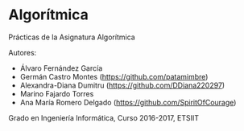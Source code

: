 # Algorítmica
Prácticas de la Asignatura Algorítmica

Autores:
* Álvaro Fernández García
* Germán Castro Montes (https://github.com/patamimbre)
* Alexandra-Diana Dumitru (https://github.com/DDiana220297)
* Marino Fajardo Torres
* Ana María Romero Delgado (https://github.com/SpiritOfCourage)

Grado en Ingeniería Informática, Curso 2016-2017, ETSIIT
